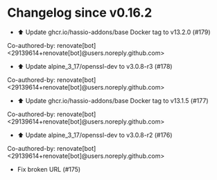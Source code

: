 # Changelog since v0.16.2
- ⬆️ Update ghcr.io/hassio-addons/base Docker tag to v13.2.0 (#179)

Co-authored-by: renovate[bot] <29139614+renovate[bot]@users.noreply.github.com> 
- ⬆️ Update alpine_3_17/openssl-dev to v3.0.8-r3 (#178)

Co-authored-by: renovate[bot] <29139614+renovate[bot]@users.noreply.github.com> 
- ⬆️ Update ghcr.io/hassio-addons/base Docker tag to v13.1.5 (#177)

Co-authored-by: renovate[bot] <29139614+renovate[bot]@users.noreply.github.com> 
- ⬆️ Update alpine_3_17/openssl-dev to v3.0.8-r2 (#176)

Co-authored-by: renovate[bot] <29139614+renovate[bot]@users.noreply.github.com> 
- Fix broken URL (#175) 
